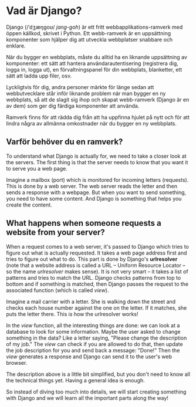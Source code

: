# Vad är Django?

Django (/ˈdʒæŋɡoʊ/ *jang-goh*) är ett fritt webbapplikations-ramverk med öppen källkod, skrivet i Python. Ett webb-ramverk är en uppsättning komponenter som hjälper dig att utveckla webbplatser snabbare och enklare.

När du bygger en webbplats, måste du alltid ha en liknande uppsättning av komponenter: ett sätt att hantera användarautentisering (registrera dig, logga in, logga ut), en förvaltningspanel för din webbplats, blanketter, ett sätt att ladda upp filer, osv.

Lyckligtvis för dig, andra personer märkte för länge sedan att webbutvecklare står inför liknande problem när man bygger en ny webbplats, så att de slagit sig ihop och skapat webb-ramverk (Django är en av dem) som ger dig färdiga komponenter att använda.

Ramverk finns för att rädda dig från att ha uppfinna hjulet på nytt och för att lindra några av allmänna omkostnader när du bygger en ny webbplats.

## Varför behöver du en ramverk?

To understand what Django is actually for, we need to take a closer look at the servers. The first thing is that the server needs to know that you want it to serve you a web page.

Imagine a mailbox (port) which is monitored for incoming letters (requests). This is done by a web server. The web server reads the letter and then sends a response with a webpage. But when you want to send something, you need to have some content. And Django is something that helps you create the content.

## What happens when someone requests a website from your server?

When a request comes to a web server, it's passed to Django which tries to figure out what is actually requested. It takes a web page address first and tries to figure out what to do. This part is done by Django's **urlresolver** (note that a website address is called a URL – Uniform Resource Locator – so the name *urlresolver* makes sense). It is not very smart – it takes a list of patterns and tries to match the URL. Django checks patterns from top to bottom and if something is matched, then Django passes the request to the associated function (which is called *view*).

Imagine a mail carrier with a letter. She is walking down the street and checks each house number against the one on the letter. If it matches, she puts the letter there. This is how the urlresolver works!

In the *view* function, all the interesting things are done: we can look at a database to look for some information. Maybe the user asked to change something in the data? Like a letter saying, "Please change the description of my job." The *view* can check if you are allowed to do that, then update the job description for you and send back a message: "Done!" Then the *view* generates a response and Django can send it to the user's web browser.

The description above is a little bit simplified, but you don't need to know all the technical things yet. Having a general idea is enough.

So instead of diving too much into details, we will start creating something with Django and we will learn all the important parts along the way!
